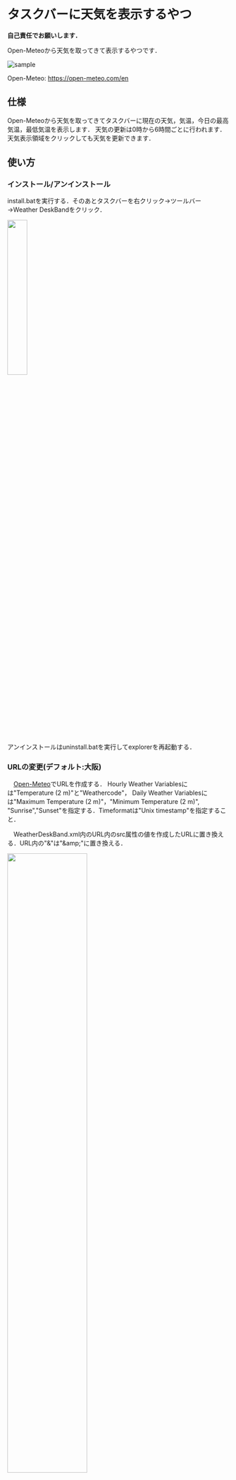 # タスクバーに天気を表示するやつ
**自己責任でお願いします．**

Open-Meteoから天気を取ってきて表示するやつです．

![sample](https://user-images.githubusercontent.com/106300228/209650753-2f1b4a70-b3de-487a-b88e-98a0eccc9f95.jpg)

Open-Meteo: https://open-meteo.com/en

## 仕様
Open-Meteoから天気を取ってきてタスクバーに現在の天気，気温，今日の最高気温，最低気温を表示します．
天気の更新は0時から6時間ごとに行われます．天気表示領域をクリックしても天気を更新できます．

## 使い方

### インストール/アンインストール
install.batを実行する．そのあとタスクバーを右クリック→ツールバー→Weather DeskBandをクリック．

<img src="https://user-images.githubusercontent.com/106300228/209650853-bc9efbd9-a27e-4870-b8e9-5c7f430bf06c.jpg" alter="register" width="30%" height="30%" >

アンインストールはuninstall.batを実行してexplorerを再起動する．

### URLの変更(デフォルト:大阪)
　[Open-Meteo](https://open-meteo.com/en/docs#api_form)でURLを作成する．
Hourly Weather Variablesには"Temperature (2 m)"と"Weathercode"，
Daily Weather Variablesには"Maximum Temperature (2 m)"，"Minimum Temperature (2 m)",
"Sunrise","Sunset"を指定する．Timeformatは"Unix timestamp"を指定すること．

　WeatherDeskBand.xml内のURL内のsrc属性の値を作成したURLに置き換える．URL内の"&"は"&amp\;"に置き換える．

<img src="https://user-images.githubusercontent.com/106300228/209653605-997897b9-799c-4608-b0b5-9fb4c37efbd7.jpg" alter="xml" width="60%" height="60%" >

### 天気アイコンの変更
　作成した天気アイコンをimagesに置く．アイコンを変更したいWeatherCodeに対応するIcon要素のfilename属性値を変更する．
## 動作確認環境
Windows10 x64

## ビルド環境
- Visual Studio 2022
- cpprestsdk 2.10.18
- lohmann.json.decomposed 3.11.2

## 問い合わせ先
Mail:u849256c\[at\]ecs.osaka-u.ac.jp

## 参考
以下のサイト，コードを参考にさせていただきました．
- https://learn.microsoft.com/ja-jp/windows/win32/shell/band-objects
- http://eternalwindows.jp/shell/shellex/shellex13.html
- https://github.com/KMConner/TaskbarTweet
